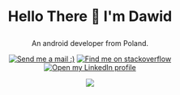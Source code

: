 # <p align="center">Hello There 👋 I'm Dawid</p>

<p align="center">An android developer from Poland.</p>
<p align="center"><a href="mailto:Dawciu0001@gmail.com" target="_blank"><img src="https://img.shields.io/badge/Gmail-D14836?style=for-the-badge&logo=gmail&logoColor=white" title="Send me a mail :)"></a>
<a href="https://stackoverflow.com/users/15749574/justsightseeing" target="_blank"><img src="https://img.shields.io/badge/Stack_Overflow-FE7A16?style=for-the-badge&logo=stack-overflow&logoColor=white" title="Find me on stackoverflow"></a>
<a href="https://www.linkedin.com/in/dawid-witkowski-74b687214" target="_blank"><img src="https://img.shields.io/badge/LinkedIn-0077B5?style=for-the-badge&logo=linkedin&logoColor=white" title="Open my LinkedIn profile"></a></p>

  <p align="center"><img src="https://github-readme-stats.vercel.app/api?username=dawwit0001&theme=dark&"</img></p>
<!---
dawciu0001/dawciu0001 is a ✨ special ✨ repository because its `README.md` (this file) appears on your GitHub profile.
You can click the Preview link to take a look at your changes.
--->
